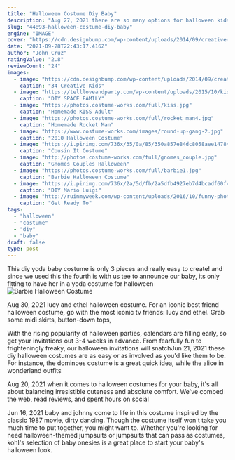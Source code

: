 ```yaml
---
title: "Halloween Costume Diy Baby"
description: "Aug 27, 2021 there are so many options for halloween kids' costumes, it's almost impossible to settle on just one cute idea for your little monster. Let's be honest, kids dressed up as animals (baby pandas,"
slug: "44893-halloween-costume-diy-baby"
engine: "IMAGE"
cover: "https://cdn.designbump.com/wp-content/uploads/2014/09/creative-halloween-costumes-003.jpg"
date: "2021-09-28T22:43:17.416Z"
author: "John Cruz"
ratingValue: "2.8"
reviewCount: "24"
images:
  - image: "https://cdn.designbump.com/wp-content/uploads/2014/09/creative-halloween-costumes-003.jpg"
    caption: "34 Creative Kids"
  - image: "https://tellloveandparty.com/wp-content/uploads/2015/10/kids-space-costume-ideas-Tell-Love-and-party.jpg"
    caption: "DIY SPACE FAMILY"
  - image: "https://photos.costume-works.com/full/kiss.jpg"
    caption: "Homemade KISS Adult"
  - image: "https://photos.costume-works.com/full/rocket_man4.jpg"
    caption: "Homemade Rocket Man"
  - image: "https://www.costume-works.com/images/round-up-gang-2.jpg"
    caption: "2010 Halloween Costume"
  - image: "https://i.pinimg.com/736x/35/0a/85/350a857e84dc8058aee14784de057a4c--cousins.jpg"
    caption: "Cousin It Costume"
  - image: "http://photos.costume-works.com/full/gnomes_couple.jpg"
    caption: "Gnomes Couples Halloween"
  - image: "https://photos.costume-works.com/full/barbie1.jpg"
    caption: "Barbie Halloween Costume"
  - image: "https://i.pinimg.com/736x/2a/5d/fb/2a5dfb4927eb7d4bcadf60fca81eaf65--princess-peach-costume-mario-luigi.jpg"
    caption: "DIY Mario Luigi"
  - image: "http://ruinmyweek.com/wp-content/uploads/2016/10/funny-photos-of-halloween-pun-costumes-one-night-stand.jpg"
    caption: "Get Ready To"
tags:
  - "halloween"
  - "costume"
  - "diy"
  - "baby"
draft: false
type: post
---
```


This diy yoda baby costume is only 3 pieces and really easy to create! and since we used this the fourth is with us tee to announce our baby, its only fitting to have her in a yoda costume for halloween
![Barbie Halloween Costume](https://photos.costume-works.com/full/barbie1.jpg "Barbie Halloween Costume")

Aug 30, 2021 lucy and ethel halloween costume. For an iconic best friend halloween costume, go with the most iconic tv friends: lucy and ethel. Grab some midi skirts, button-down tops,
<!--inArticleAds-->

<!--galleryOne-->

With the rising popularity of halloween parties, calendars are filling early, so get your invitations out 3-4 weeks in advance. From fearfully fun to frighteningly freaky, our halloween invitations will snatchJun 21, 2021 these diy halloween costumes are as easy or as involved as you'd like them to be. For instance, the dominoes costume is a great quick idea, while the alice in wonderland outfits
<!--inArticleAds-->

<!--galleryTwo-->

Aug 20, 2021 when it comes to halloween costumes for your baby, it's all about balancing irresistible cuteness and absolute comfort. We've combed the web, read reviews, and spent hours on social
<!--galleryThree-->

Jun 16, 2021 baby and johnny come to life in this costume inspired by the classic 1987 movie, dirty dancing. Though the costume itself won't take you much time to put together, you might want to. Whether you're looking for need halloween-themed jumpsuits or jumpsuits that can pass as costumes, kohl's selection of baby onesies is a great place to start your baby's halloween look.